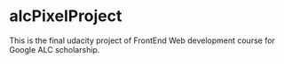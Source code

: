 # alcPixelProject
This is the final udacity project of FrontEnd Web development course for Google ALC scholarship.
